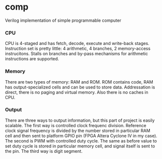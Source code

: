 # comp
Verilog implementation of simple programmable computer
### CPU
CPU is 4-staged and has fetch, decode, execute and write-back stages. Instruction set is pretty little: 4 arithmetic, 4 branches, 2 memory-access instrucitons. Stalls on branches and by-pass mechanisms for arithmetic instructions are supported.
### Memory
There are two types of memory: RAM and ROM. ROM contains code, RAM has output-specialized cells and can be used to store data. Addressation is direct, there is no paging and virtual memory. Also there is no caches in CPU.
### Output
There are three ways to output information, but this part of project is easily scalable. The first way is controlled clock frequenc division. Reference clock signal frequency is divided by the number stored in particular RAM cell and then sent to platform GPIO pin (FPGA Altera Cyclone IV in my case). The second is PWM with controlled duty cycle. The same as before value to set duty cycle is stored in particular memory cell, and signal itself is sent to the pin. The third way is digit segment.
